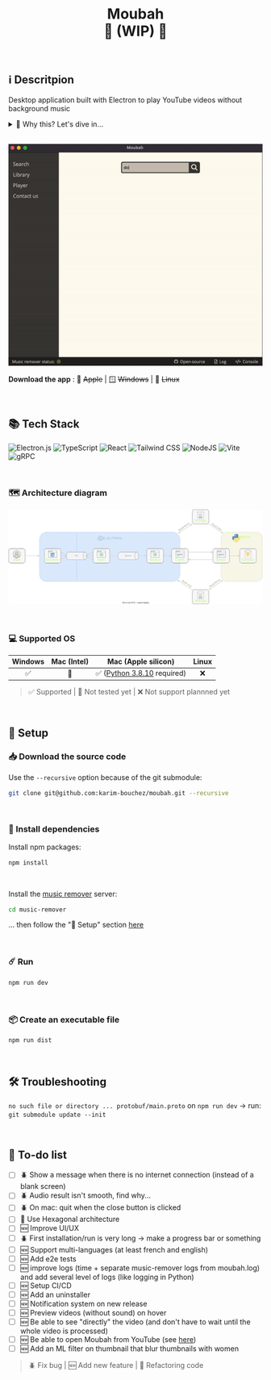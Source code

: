 <h1 align="center">
    Moubah</br>
    🚧 (WIP) 🚧 </br>
</h1>
</br>

## ℹ️ Descritpion

Desktop application built with Electron to play YouTube videos without background music

<details>
<summary>🔎 Why this? Let's dive in...</summary>

</br>

> Desktop application ...

A web page would have been more convenient for the end user, but the processing of the video requires a high CPU and/or GPU consumption combined with non-javascript dependencies that cannot take place in a browser (client side).
A solution could have been to place this processing on the server side, but this would have had a considerable cost and the primary objective of this service is to be 100% free. This could happen in the future in cha Allah with the financial support of the community, but not now.

"What about a mobile app?"
Here, the problem with doing client-side processing is that the machine learning model trained to separate voice from audio is not currently compatible to run on a phone (as far as I know, this [PR](https://github.com/deezer/spleeter/issues/477) is still opened, this [project](https://github.com/FaceOnLive/Spleeter-Android-iOS) doesn't seem to work, and the processing time would have been to slow anyway).
As for the problem of server-side processing, it's the same as for the web version: not impossible, but it's not free

> ... built with Electron ...

A GUI built with a Python framework would have been technically simpler, but I turned to Electron to deepen my knowledge of the front end stack: JS / TS / React / HTML / CSS

> ... to play YouTube videos without background music

For the moment, only youtube videos are supported, but in the future, audios/videos can also be imported directly from the computer to have the background music removed, bi idhni Allah.
The app is centred around youtube as there is a lot of useful (e.g. tutorials) and/or entertaining (e.g. documentaries) content available on this platform with music in the background. This being haram in Islam, this app makes it... Moubah

</details>

</br>

<p align="center">
  <img src="demo.gif" alt="Example of Moubah usage" />
</p>

**Download the app** : 🍏 ~~Apple~~ | 🪟 ~~Windows~~ | 🐧 ~~Linux~~

</br>

## 📚 Tech Stack

![Electron.js](https://img.shields.io/badge/Electron-191970?style=for-the-badge&logo=Electron&logoColor=white)
![TypeScript](https://img.shields.io/badge/typescript-3178C6?style=for-the-badge&logo=typescript&logoColor=white)
![React](https://img.shields.io/badge/react-61DAFB?style=for-the-badge&logo=react&logoColor=white)
![Tailwind CSS](https://img.shields.io/badge/tailwindcss-06B6D4?style=for-the-badge&logo=tailwindcss&logoColor=white)
![NodeJS](https://img.shields.io/badge/node.js-6DA55F?style=for-the-badge&logo=node.js&logoColor=white)
![Vite](https://img.shields.io/badge/vite-646CFF?style=for-the-badge&logo=vite&logoColor=white)
![gRPC](https://img.shields.io/badge/gRPC-244c5a.svg?style=for-the-badge&logoColor=white)

</br>

### 🗺 Architecture diagram

<p align="center">
  <img src="moubah-architecture.drawio.svg" alt="Moubah architecture diagram" />
</p>

</br>

### 💻 Supported OS

| Windows | Mac (Intel) |                                 Mac (Apple silicon)                                  | Linux |
| :-----: | :---------: | :----------------------------------------------------------------------------------: | :---: |
|   ✅    |     📆      | ✅ ([Python 3.8.10](https://www.python.org/downloads/release/python-3810/) required) |  ❌   |

> ✅ Supported | 📆 Not tested yet | ❌ Not support plannned yet

</br>

## 🔧 Setup

### 📥 Download the source code

Use the `--recursive` option because of the git submodule:

```bash
git clone git@github.com:karim-bouchez/moubah.git --recursive
```

</br>

### 🔗 Install dependencies

Install npm packages:

```bash
npm install
```

</br>

Install the [music remover](https://github.com/karim-bouchez/music-remover) server:

```bash
cd music-remover
```

... then follow the "🔧 Setup" section [here](https://github.com/karim-bouchez/music-remover#-setup)

</br>

### ☄️ Run

```bash
npm run dev
```

</br>

### 📦 Create an executable file

```bash
npm run dist
```

</br>

## 🛠 Troubleshooting

`no such file or directory ... protobuf/main.proto` on `npm run dev` -> run: `git submodule update --init`

</br>

## 🎯 To-do list

-   [ ] 🪲 Show a message when there is no internet connection (instead of a blank screen)
-   [ ] 🪲 Audio result isn't smooth, find why...
-   [ ] 🪲 On mac: quit when the close button is clicked
-   [ ] 🧼 Use Hexagonal architecture
-   [ ] 🆕 Improve UI/UX
-   [ ] 🪲 First installation/run is very long -> make a progress bar or something
-   [ ] 🆕 Support multi-languages (at least french and english)
-   [ ] 🆕 Add e2e tests
-   [ ] 🆕 improve logs (time + separate music-remover logs from moubah.log) and add several level of logs (like logging in Python)
-   [ ] 🆕 Setup CI/CD
-   [ ] 🆕 Add an uninstaller
-   [ ] 🆕 Notification system on new release
-   [ ] 🆕 Preview videos (without sound) on hover
-   [ ] 🆕 Be able to see "directly" the video (and don't have to wait until the whole video is processed)
-   [ ] 🆕 Be able to open Moubah from YouTube (see [here](https://docs.freetubeapp.io/usage/browser-extension/))
-   [ ] 🆕 Add an ML filter on thumbnail that blur thumbnails with women

> 🪲 Fix bug | 🆕 Add new feature | 🧼 Refactoring code
